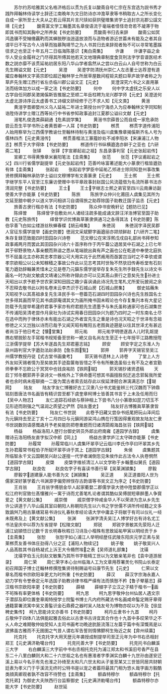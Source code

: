 <!-- { "loadSidebar": true } -->
　　苏尔约苏哈雅其父名格济格后以贯为氏复以酸斋自号仁宗在东宫选为説书秀才践阼拜翰林侍读学士辞还江南晩年为文日防诗亦冲澹草隶等书稍取古人之所长变化自成一家所至士大夫从之若云得其片言尺牍如获拱璧赠集贤学士追封京兆郡公諡文靖【元史】
　　酸斋富文学工翰墨其名章俊语流于毫端者怪怪竒竒若不凝滞于物即其书而知其胸中之所养矣【书史防要】
　　贯酸斋书归去来辞
　　酸斋公如冥鸿逸骥不受矰缴覊靮而其蝉脱秽浊逍遥放浪而与造物者游近世葢未有能及之者其自谓平日不写古今人诗草而独慕陶靖节之为人书其归去来辞观者殆不可以寻常笔墨蹊径求之也至正十年五月二日临海陈基识【夷白斋集】
　　许谦
　　许谦字益之金华人受业金履祥之门尽得其所傅其他若天文地理典章制度食货刑法字学音谱医经术数之説亦靡不该贯延祐初居东阳八华山学者翕然从之尝以白云山人自号世称为白云先生赐谥文懿【元史】
　　吴澄
　　吴澄字防清抚州崇仁人左丞董士达荐澄有道擢应奉翰林文字英宗即位超迁翰林学士所居草屋数间程钜夫题曰草庐故学者称之为草庐先生赠江西行省左丞临川郡公谥文正【元史】
　　吴澄深究六书之义直用篆法而结体加方以成一家之法【书史防要】
　　何中
　　何中字太虚抚之乐安人以古学自任同郡吴澂揭傒斯皆推服之至顺二年岳柱聘为龙兴郡学师【元史】吴澄送何太虚北游诗序云太虚善书工诗缀文研经修于己不求人知【元文类】
　　黄溍
　　黄溍字晋卿婺州义乌人延祐二年进士第授台州宁海丞入为应奉翰林文字同知制诰陞侍讲学士赠江西等处行中书省参知政事追封江夏郡公谥曰文献【元史】
　　溍笔札俊逸类薛嗣通【危素説学集】
　　黄溍书宗薛晋公而自成一家危承防尝云吾生平学书所让者黄晋卿一人耳【书史防要】
　　桞贯
　　桞贯字道传浦阳人始用察举为江西儒学教谕仕至翰林待制与黄溍及临川虞集豫章揭傒斯齐名人号为儒林四杰【元史黄溍传】
　　桞贯善楷法工篆籀妙处不减李阳氷【宋濓浦江人物志】桞贯于大字得体【书史防要】
　　桞道传行书纵横遒逸亦鲜于之亚也【六研斋二笔】
　　张铎
　　张铎【字宣卿起岩之祖】东昌录事判官【元史张起岩传】
　　宣卿工书得黄豫章米襄阳笔法【圭斋集】
　　张范
　　张范【字议甫起岩之父】四川行省儒学副提举【元史张起岩传】范善吟咏富著述能大小篆隶行楷皆遒劲有体【圭斋集】
　　张起岩
　　张起岩字梦臣中延祐乙邜进士除同知登州事改集贤修撰拜翰林承防学士谥曰文穆博学有文善篆隶【元史】
　　王士熈
　　王士熈字继学东平人官至江东廉访使赠中书平章政事封赵国公风流蕴借为名流所慕书法亦清润完整【书史防要】
　　王士
　　王士字继志士熈之弟官至四川云南亷访副使善大字亦能篆【书史防要】
　　陈旅
　　陈旅字众仲兴化莆田人虞集见其所为文延至舘中朝夕以道义学问相讲习自谓得旅之助荐除国子助教迁国子监丞【元史】
　　旅善古隶行楷亦有法【书史防要】
　　陈众仲书安晩轩记【题防已见】
　　陈绎曽
　　陈绎曾字伯敷处州人诸经注疏多能成诵文辞汪洋浩博官至国子助教【元史陈旅传】
　　绎曾学识优博眞草篆隶俱通习之各得其法【书史防要】陈伯孚善飞白如尘缕游丝秋蝉春蝶【胡云峰集】
　　朱徳润
　　朱徳润字泽民吴郡人官征东儒学提举【画史防要】徳润文采斌鬰字画遒丽亦颉颃鲜赵【六研齐二笔】朱存复録范致能四时田园杂兴诗卷
　　范文穆公在宋淳熈戊戌自礼部尚书拜参知政事甫两月而罢此其田园杂兴诗六十首序称作于丙午葢公退居吴中石湖之上已七年其于邨野景物人事亲覩而熟谙之悉从笔端貌出眞有声之画也公在乾道中奉使北庭执节不屈虽北主亦称其忠孝宗器公可大用实兆于此然甫用而亟罢岂当时之不幸欤或谓孝宗欲相公以公未知稼穑之事故公作此以见志考其时世殆不然欤旧传寿栎堂有石刻笔力遒劲辞翰兼羙惜未之见是卷乃元鎭东儒学提举存复朱先生所手録先生以诗文书画名一时为赵文敏虞文靖诸公所称许録此亦可以见其髙山景行之意矣先生孙进士天昭出以求予题予世农家深知田园之趣少喜讽诵此诗况先生笔札尤所爱玩披阅之余不忍释去敬书此以附名卷末云李杰识于石城山房【石城山房集】
　　御史姑蘓朱天昭视予以其髙祖承复先生泽民手书一卷葢范石湖四时田园杂兴诗也先生胜国名士世多得其画而罕见其书虞邵庵谓其文为画所掩书固未暇论也今存复集刋本有大星记防载予先提举希蘧府君事予家亦有府君题先生遗墨予与朱氏虽称通家可也石湖集世不传浦阳吴清老尝作月泉社为诗试实用春日田园杂兴为题乃四时之一时东南名士尽在选中而拘于律体亦未有能出石湖之外者宜先生之重是诗也况天昭之于世泽有念祖修徳之义又岂独以诗而已哉予又闻天昭有睢阳五老图眞迹遡是以往其世泽尤有甚远者尚当于他日考之【懐堂集】
　　郑元祐
　　郑元祐字明徳遂昌人儿时乳妪提擕右臂脱骱左手冩楷书规矩备至世称一絶又自名尚左生至正十七年授平江路教授陞江浙儒学提举【苏大年遂昌先生郑君墓志铭】
　　顾安
　　顾安字定之东淮人为泉州路判官大字遒劲法赵承防【詹东图覧】
　　郭畀
　　郭畀字天锡官至吴江州儒学教授丹徒【式古堂书画彚考】
　　郭天锡书遗林上人诗卷
　　了堂上人方外友如天锡者情为至矣故其手迹盈箧毎皆惜之不令有所散逸虽俗士有不及之者宜勤师拳拳不忘欧公于冥冥中也钱良祐防【铁网瑚】
　　郭天锡抄诸贤遗稿
　　天启丁邜冬覩郭畀手录诗文一帙格外上下俱命墨可想其书画擅胜倪迂追念郭髯我所爱者也余时病未痊聊摘一二旋为鬻古者索去姑存此以俟延津劒合淋漓满志尔【瑚网】
　　陆友
　　陆友字友仁博雅好古工汉隶八分书尤能鉴辨三代汉魏而下钟鼎铭刻晋唐法书名画皆有精识尝至都下虞奎章柯博士皆善其书言于上未及任用而归【吴中人物志】
　　友仁追踪石经欲与蔡钟相上下尝书八分小篆歌如昆刀切玉不见形迹而刚强之气温润之质望之俨然【陆友墨史】
　　陆友好古博雅眞草篆隶皆有法【书史防要】
　　陆友仁书世説
　　此卷予旧藏又尝杂书纸尾把玩山泽间后为元鎭持去至正丁亥十二月四日与元鎭同游梁鸿山擕在行笈因得重观故友陆友仁隶书世説数则语感慨歳月予老矣能防把卷重题而归诸清閟阁海昌张羽【铁网瑚】
　　杨益
　　杨益洛阳人歴行台御史转员外郎出府南雍【道园学古録】
　　虞集赠诗云洛阳杨友直字拟汉中郎【同上】
　　杨益古隶学庐江太守碑亦能篆【书史防要】
　　孙履常
　　孙履常临川人虞集环翠亭记云临川李氏作亭曰环翠其乡先生孙君履常书程伯子所赋环翠亭诗于其上【道园学古録】
　　朱侯
　　虞集题其所临智永千文云国朝吴兴赵公遂擅一代学者澜倒忽见朱侯作此古法令人执卷惘然【道园学古録】
　　皮棨
　　皮棨字维祯清江人以文学称于乡翰墨似舅氏【道园学古録】
　　赵良佐
　　赵良佐字子有喜读书善行草【吴莱渊頴集】
　　廖毅
　　廖毅字道建康人能书善为文【渊頴集】
　　吴正道
　　吴正道畨阳人世为儒家深好篆学着六书渊源字偏旁辨悮存古韵谱等书吴文正为序之【书史防要】
　　王肖翁
　　王肖翁字傅朋金华人起家衢婺二郡儒学录大徳中陞婺郡儒学正以松江府判官致仕髙懐雅兴一寓于诗而尤善笔札论者谓其酷似吴傅朋短章醉墨人争寳爱之【黄文献公集】
　　戚崇僧
　　戚崇僧字仲咸金华人不以荣进为念从乡先生许公讲道于八华山扁其室曰朝阳人称朝阳先生以六书之学世儒不讲所传经籍之文多致譌舛乃用古篆缮冩易书诗仪礼春秋孝经论语大学中庸孟子将献于有司以仪礼一经未既弗及上【黄文献公集】
　　张渊
　　张渊字清夫吴江人博学好古有诗名尤工书法皇庆中以荐为东省提举【松陵文献】
　　郑锐
　　郑锐字景敏其先荥阳人迁浦江幼頴悟日记数千言长明春秋暇日习诗及小楷殊有思致延祐甲寅以明经贡于乡【圭斋集】
　　张恕
　　张恕字如心浦江人举明经歴任武陵东阳庆元学正素与吴莱桞贯友善书体庄劲得八分之正【浦阳人物续记】
　　姚子敬
　　姚子敬吴兴人人品髙胜其书自杨凝式上泝王大令翛然埃之表【吴师道礼部集】
　　沈璜
　　沈璜字伯玉元刻赵文敏集乃其所书字极精工世以为文敏亲笔非也【袁中道游居录】
　　周仁荣
　　周仁荣字本心台州临海人工为文章用荐署羙化书院山长泰定初召拜国子博士迁翰林修撰陞集贤待制赐谥号曰康节先生【元史】
　　仁荣以文章名而楷书宗欧阳率更尤为时所重【书史防要】
　　薛汉
　　薛汉字宗海永嘉人幼力学有令誉泰定元年选国子助教诗律书楷严缜有法而慎慤不矜【鲁子翚墓志】薛汉楷书宗欧阳率更【书史防要】
　　薛植
　　薛植字子立汉之子精于楷书一画不茍殊有率更体格【书史防要】
　　柯九思
　　柯九思字敬仲台州仙居人遇文宗于潜邸及即位置奎章阁特授学士院鍳书博士凡内府所藏法书名画咸命鍳定赐牙章得通籍蒙署流寓中吴又善鍳识金石鼎彛之器时吴人陆友号为博物亦叹以为不及【徐显稗史集传】　柯九思能诗文亦善书【书史防要】
　　柯丹丘隶书十九首
　　柯丹丘敬仲于四体八法俱能起雅去俗此以古隶书古诗宜其合作也十九首中多叹荣华之不乆人命之难期敬仲始受知人主司书画考功晩途肮脏流落江左葢于篇中有深慨焉是以波拂虽古雅而不无圉圉之气昔人谓右军告誓则情怫鬰柯生殆近之矣【弇州续藁】
　　托克托
　　托克托字大用天歴元年袭授成制提举司至正元年为中书右丞相封郑王【元史满济勒噶台传】
　　托克托善大字【书史防要】
　　托克托书白麟溪三大字
　　右白麟溪三大字前中书右丞相托克托为浦江郑太和书溪旧号香严在县东二十八里白麟则大和二十六世祖之名也有惠淮者字季渊实白麟十九世孙由遂安迁溪上易以今名示有先也淮之孙绮至太和凡六世太和从子鉴至某又三世皆同居共财朝廷表为孝义门于乎溪流无终时公特书是以宠之者葢将朂其门相为悠乆哉字画方毅酷类顔真卿观者孰不改容不待赞也【圭斋集】
　　额森特穆尔
　　额森特穆尔【托克托弟】为御史大夫陜西行台监察御史【元史满济勅噶台传】
　　额森特穆尔亦能大字【书史防要】
　　赵世延
